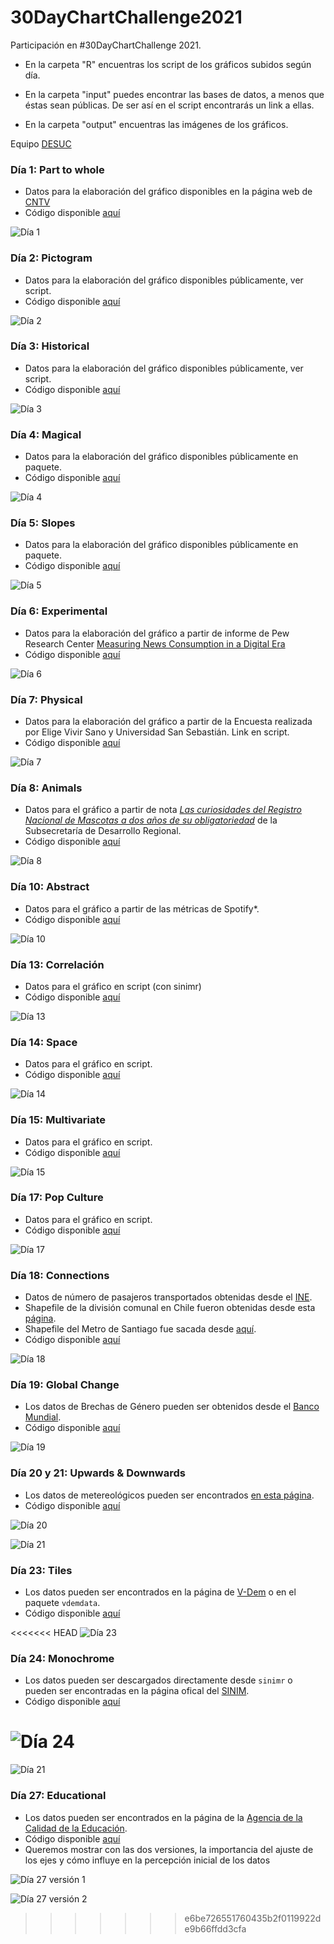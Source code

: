 # 30DayChartChallenge2021
Participación en #30DayChartChallenge 2021.

- En la carpeta "R" encuentras los script de los gráficos subidos según día.

- En la carpeta "input" puedes encontrar las bases de datos, a menos que éstas sean públicas. De ser así en el script encontrarás un link a ellas.

- En la carpeta "output" encuentras las imágenes de los gráficos.

Equipo [DESUC](http://sociologia.uc.cl/desuc/quienes-somos-desuc/)

### Día 1: Part to whole 

- Datos para la elaboración del gráfico disponibles en la página web de [CNTV](https://www.cntv.cl/estudios-y-estadisticas/encuesta-nacional-de-television/)
- Código disponible [aquí](/R/01-part_to_whole.R)

![Día 1](output/01-part-to-whole.png)

### Día 2: Pictogram

- Datos para la elaboración del gráfico disponibles públicamente, ver script.
- Código disponible [aquí](/R/02-pictogram.R)

![Día 2](output/02-pictogram.png)

### Día 3: Historical

- Datos para la elaboración del gráfico disponibles públicamente, ver script.
- Código disponible [aquí](/R/03-historical.R)

![Día 3](output/03-historical.png)

### Día 4: Magical

- Datos para la elaboración del gráfico disponibles públicamente en paquete.
- Código disponible [aquí](/R/04-magical.R)

![Día 4](output/04-magical.png)

### Día 5: Slopes

- Datos para la elaboración del gráfico disponibles públicamente en paquete.
- Código disponible [aquí](/R/05-slopes.R)

![Día 5](output/05-slopes.png)

### Día 6: Experimental

- Datos para la elaboración del gráfico a partir de informe de Pew Research Center 
[Measuring News Consumption in a Digital Era][06-pew]
- Código disponible [aquí](/R/06-experimental.R)

[06-pew]: https://www.journalism.org/2020/12/08/measuring-news-consumption-in-a-digital-era/

![Día 6](output/06-experimental.png)


### Día 7: Physical

- Datos para la elaboración del gráfico a partir de la Encuesta realizada por Elige Vivir Sano y Universidad San Sebastián. Link en script.
- Código disponible [aquí](/R/07-physical.R)

![Día 7](output/07-physical.png)

### Día 8: Animals

- Datos para el gráfico a partir de nota [*Las curiosidades del Registro Nacional de Mascotas a dos años de su obligatoriedad*][08-subdere] de la Subsecretaría de Desarrollo Regional.
- Código disponible [aquí](/R/08-lollipop.R)

[08-subdere]: http://www.subdere.gov.cl/sala-de-prensa/las-curiosidades-del-registro-nacional-de-mascotas-dos-a%C3%B1os-de-su-obligatoriedad

![Día 8](output/08-lollipop_mascotas.png)


### Día 10: Abstract

- Datos para el gráfico a partir de las métricas de Spotify*.
- Código disponible [aquí](/R/10-abstract.R)

![Día 10](output/10-abstract_taylor_swift.png)

### Día 13: Correlación

- Datos para el gráfico en script (con sinimr)
- Código disponible [aquí](/R/13-correlation.R)

![Día 13](output/13-correlation.png)

### Día 14: Space

- Datos para el gráfico en script.
- Código disponible [aquí](/R/14-space.py)

![Día 14](output/14-space.png)

### Día 15: Multivariate

- Datos para el gráfico en script.
- Código disponible [aquí](/R/15-multivariate.R)

![Día 15](output/15-multivariate.png)

### Día 17: Pop Culture

- Datos para el gráfico en script.
- Código disponible [aquí](/R/17-pop_culture.R)

![Día 17](output/17_pop_culture.png)

### Día 18: Connections

- Datos de número de pasajeros transportados obtenidas desde el [INE](https://www.ine.cl/estadisticas/economia/transporte-y-comunicaciones/transporte-y-comunicaciones).
- Shapefile de la división comunal en Chile fueron obtenidas desde esta [página](https://www.bcn.cl/siit/mapas_vectoriales/index_html).
- Shapefile del Metro de Santiago fue sacada desde [aquí](https://ideocuc-ocuc.hub.arcgis.com/datasets/a728b2ad4b6d41359a1d4514ece5f05f_0).
- Código disponible [aquí](/R/18-connections.R)

![Día 18](output/18-connections.png)

### Día 19: Global Change

- Los datos de Brechas de Género pueden ser obtenidos desde el [Banco Mundial](https://tcdata360.worldbank.org/indicators/af52ebe9?country=BRA&indicator=27959&viz=line_chart&years=2006,2020).
- Código disponible [aquí](/R/19-global_change.R)

![Día 19](output/19-global_change.png)

### Día 20 y 21: Upwards & Downwards

- Los datos de metereológicos pueden ser encontrados [en esta página](http://www.cr2.cl).
- Código disponible [aquí](/R/20-upwards.R)

![Día 20](output/20-upwards.gif)

![Día 21](output/21-downwards.gif)

### Día 23: Tiles

- Los datos pueden ser encontrados en la página de [V-Dem](https://www.v-dem.net/en/) o en el paquete `vdemdata`.
- Código disponible [aquí](/R/23-tiles.R)

<<<<<<< HEAD
![Día 23](output/23-tiles.png)

### Día 24: Monochrome

- Los datos pueden ser descargados directamente desde `sinimr` o pueden ser encontradas en la página ofical del [SINIM](http://www.sinim.gov.cl).
- Código disponible [aquí](/R/24-monochrome.R)

![Día 24](output/24-monochrome.png)
=======
![Día 21](output/23-tiles.png)


### Día 27: Educational

- Los datos pueden ser encontrados en la página de la [Agencia de la Calidad de la Educación](https://informacionestadistica.agenciaeducacion.cl/#/bases).
- Código disponible [aquí](/R/27-educational.R)
- Queremos mostrar con las dos versiones, la importancia del ajuste de los ejes y cómo influye en la percepción inicial de los datos

![Día 27 versión 1](output/27-educational_v1.png)

![Día 27 versión 2](output/27-educational_v2.png)
>>>>>>> e6be726551760435b2f0119922de9b66ffdd3cfa
